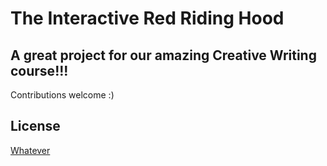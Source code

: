 # The Interactive Red Riding Hood

## A great project for our amazing Creative Writing course!!!

Contributions welcome :)

## License

[Whatever](http://tunes.org/legalese/bugroff.html)
